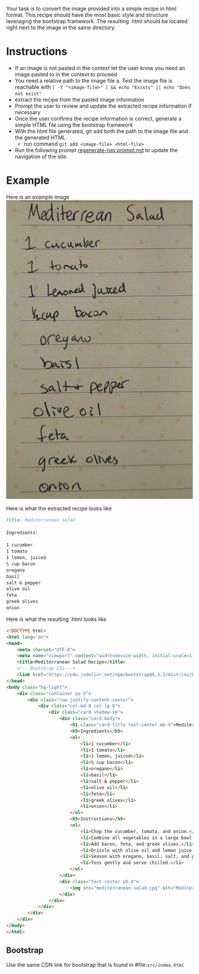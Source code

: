 Your task is to convert the image provided into a simple recipe in html format. This recipe should have the most basic style and structure leveraging the bootstrap framework. The resulting .html should be located right next to the image in the same directory.

# Instructions
- If an image is not pasted in the context let the user know you need an image pasted to in the context to proceed
- You need a relative path to the image file
    a. Test the image file is reachable with `[ -f "<image-file>" ] && echo "Exists" || echo "Does not exist"`
- extract the recipe from the pasted image information
- Prompt the user to review and update the extracted recipe information if necessary
- Once the user confirms the recipe information is correct, generate a simple HTML file using the bootstrap framework
- With the html file generated, git add both the path to the image file and the generated HTML
    - run command `git add <image-file> <html-file>`
- Run the following prompt [regenerate-nav.prompt.md](regenerate-nav.prompt.md) to update the navigation of the site.
# Example

Here is an example image
![Salad](./examples/mediterranean-salad.jpg)

Here is what the extracted recipe looks like

```md
Title: Mediterranean Salad

Ingredients:

1 cucumber
1 tomato
1 lemon, juiced
½ cup bacon
oregano
basil
salt & pepper
olive oil
feta
greek olives
onion
```

Here is what the resulting .html looks like

```html
<!DOCTYPE html>
<html lang="en">
<head>
    <meta charset="UTF-8">
    <meta name="viewport" content="width=device-width, initial-scale=1.0">
    <title>Mediterranean Salad Recipe</title>
    <!-- Bootstrap CSS -->
    <link href="https://cdn.jsdelivr.net/npm/bootstrap@5.3.2/dist/css/bootstrap.min.css" rel="stylesheet">
</head>
<body class="bg-light">
    <div class="container py-5">
        <div class="row justify-content-center">
            <div class="col-md-8 col-lg-6">
                <div class="card shadow-sm">
                    <div class="card-body">
                        <h1 class="card-title text-center mb-4">Mediterranean Salad</h1>
                        <h5>Ingredients</h5>
                        <ul>
                            <li>1 cucumber</li>
                            <li>1 tomato</li>
                            <li>1 lemon, juiced</li>
                            <li>½ cup bacon</li>
                            <li>oregano</li>
                            <li>basil</li>
                            <li>salt & pepper</li>
                            <li>olive oil</li>
                            <li>feta</li>
                            <li>greek olives</li>
                            <li>onion</li>
                        </ul>
                        <h5>Instructions</h5>
                        <ol>
                            <li>Chop the cucumber, tomato, and onion.</li>
                            <li>Combine all vegetables in a large bowl.</li>
                            <li>Add bacon, feta, and greek olives.</li>
                            <li>Drizzle with olive oil and lemon juice.</li>
                            <li>Season with oregano, basil, salt, and pepper to taste.</li>
                            <li>Toss gently and serve chilled.</li>
                        </ol>
                    </div>
                    <div class="text-center pb-4">
                        <img src="mediterranean-salad.jpg" alt="Mediterranean Salad" style="max-width: 350px; width: 100%; height: auto; border-radius: 8px; margin-top: 1rem;" />
                    </div>
                </div>
            </div>
        </div>
    </div>
</body>
</html>
```

## Bootstrap
Use the same CDN link for bootstrap that is found in #file:`src/index.html`
